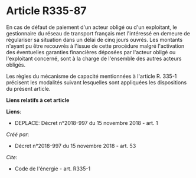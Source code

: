 # Article R335-87

En cas de défaut de paiement d'un acteur obligé ou d'un exploitant, le gestionnaire du réseau de transport français met
l'intéressé en demeure de régulariser sa situation dans un délai de cinq jours ouvrés. Les montants n'ayant pu être recouvrés
à l'issue de cette procédure malgré l'activation des éventuelles garanties financières déposées par l'acteur obligé ou
l'exploitant concerné, sont à la charge de l'ensemble des autres acteurs obligés. 

Les règles du mécanisme de capacité mentionnées à l'article R. 335-1 précisent les modalités suivant lesquelles sont
appliquées les dispositions du présent article.

**Liens relatifs à cet article**

**Liens**:

  - DEPLACE: Décret n°2018-997 du 15 novembre 2018 - art. 1

_Créé par_:

  - Décret n°2018-997 du 15 novembre 2018 - art. 53

_Cite_:

  - Code de l'énergie - art. R335-1
